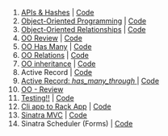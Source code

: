 1. [APIs & Hashes](https://youtu.be/8jf7I0KLGhg) | [Code](https://github.com/learn-co-students/web-010818/tree/master/02_apis)
2. [Object-Oriented Programming](https://youtu.be/R1yV-wDqyrs) | [Code](https://github.com/learn-co-students/web-010818/tree/master/03_oo_programming)
3. [Object-Oriented Relationships](https://youtu.be/tJw_i55RWvA) | [Code](https://github.com/learn-co-students/web-010818/tree/master/04_oo_relationships)
4. [OO Review](https://youtu.be/DWsXqpz7oag) | [Code](https://github.com/learn-co-students/web-010818/tree/master/05_more_oo)
5. [OO Has Many](https://youtu.be/BIrId4q371o) | [Code](https://github.com/learn-co-students/web-010818/tree/master/05_more_oo)
6. [OO Relations](https://youtu.be/yR5fVeQbejQ) | [Code](https://github.com/learn-co-students/web-010818/tree/master/06_oo_relations)
7. [OO inheritance](https://youtu.be/ISTaLStj_Ik) | [Code](https://github.com/learn-co-students/web-010818/tree/master/07_inheritance)
8. Active Record | [Code](https://github.com/learn-co-students/web-010818/tree/master/08_activerecord)
9. [Active Record: _has_many_through_ ](https://www.youtube.com/watch?v=SuJOaIYwyAY) | [Code](https://github.com/learn-co-students/web-010818/tree/master/09_activerecord_has_many_through)
10. [OO - Review](https://youtu.be/aTCmK5-7j5I)
11. [Testing!!](https://youtu.be/Q5ZFVeD6RaQ) | [Code](https://github.com/learn-co-students/web-010818/tree/master/10_testing_with_rspec)
12. [Cli app to Rack App](http://youtu.be/lQxlNy-zxU8) | [Code](https://github.com/learn-co-students/web-010818/tree/master/11_rack_example)
13. [Sinatra MVC](https://youtu.be/mJFJYYxpCSc) | [Code](https://github.com/learn-co-students/web-010818/tree/master/12_sinatra_mvc)
14. Sinatra Scheduler (Forms) | [Code](https://github.com/learn-co-curriculum/sinatra-scheduler/tree/solution)
